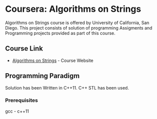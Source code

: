 # Coursera: Algorithms on Strings

Algorithms on Strings course is offered by University of California, San Diego. This project consists of solution of programming Assigments and
Programming projects provided as part of this course.
## Course Link
* [Algorithms on Strings](https://www.coursera.org/learn/algorithms-on-strings/) - Course Website

## Programming Paradigm

Solution has been Written in C++11. C++ STL has been used.

### Prerequisites

gcc - c++11
